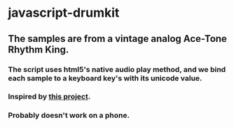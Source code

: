 # javascript-drumkit

## The samples are from a vintage analog Ace-Tone Rhythm King.

### The script uses html5's native audio play method, and we bind each sample to a keyboard key's with its unicode value. 

### Inspired by [this project](https://github.com/wesbos/JavaScript30/tree/master/01%20-%20JavaScript%20Drum%20Kit).

### Probably doesn't work on a phone.

